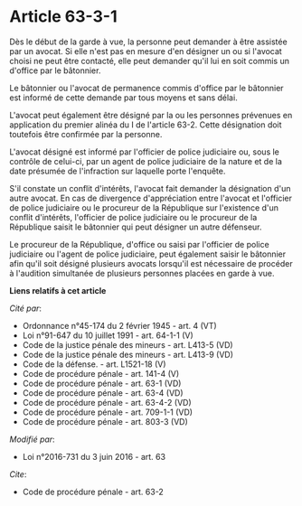 # Article 63-3-1

Dès le début de la garde à vue, la personne peut demander à être assistée par un avocat. Si elle n'est pas en mesure d'en
désigner un ou si l'avocat choisi ne peut être contacté, elle peut demander qu'il lui en soit commis un d'office par le
bâtonnier. 

Le bâtonnier ou l'avocat de permanence commis d'office par le bâtonnier est informé de cette demande par tous moyens et sans
délai. 

L'avocat peut également être désigné par la ou les personnes prévenues en application du premier alinéa du I de l'article
63-2. Cette désignation doit toutefois être confirmée par la personne. 

L'avocat désigné est informé par l'officier de police judiciaire ou, sous le contrôle de celui-ci, par un agent de police
judiciaire de la nature et de la date présumée de l'infraction sur laquelle porte l'enquête. 

S'il constate un conflit d'intérêts, l'avocat fait demander la désignation d'un autre avocat. En cas de divergence
d'appréciation entre l'avocat et l'officier de police judiciaire ou le procureur de la République sur l'existence d'un
conflit d'intérêts, l'officier de police judiciaire ou le procureur de la République saisit le bâtonnier qui peut désigner un
autre défenseur. 

Le procureur de la République, d'office ou saisi par l'officier de police judiciaire ou l'agent de police judiciaire, peut
également saisir le bâtonnier afin qu'il soit désigné plusieurs avocats lorsqu'il est nécessaire de procéder à l'audition
simultanée de plusieurs personnes placées en garde à vue.

**Liens relatifs à cet article**

_Cité par_:

  - Ordonnance n°45-174 du 2 février 1945 - art. 4 (VT)
  - Loi n°91-647 du 10 juillet 1991 - art. 64-1-1 (V)
  - Code de la justice pénale des mineurs - art. L413-5 (VD)
  - Code de la justice pénale des mineurs - art. L413-9 (VD)
  - Code de la défense. - art. L1521-18 (V)
  - Code de procédure pénale - art. 141-4 (V)
  - Code de procédure pénale - art. 63-1 (VD)
  - Code de procédure pénale - art. 63-4 (VD)
  - Code de procédure pénale - art. 63-4-2 (VD)
  - Code de procédure pénale - art. 709-1-1 (VD)
  - Code de procédure pénale - art. 803-3 (VD)

_Modifié par_:

  - Loi n°2016-731 du 3 juin 2016 - art. 63

_Cite_:

  - Code de procédure pénale - art. 63-2
